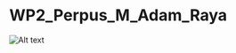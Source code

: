 # WP2_Perpus_M_Adam_Raya
![Alt text](https://i.pinimg.com/564x/c8/d2/e6/c8d2e6681e0d48f26f2a76c7c0b01e3e.jpg)
